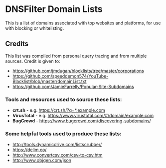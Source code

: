 # DNSFilter Domain Lists

This is a list of domains associated with top websites and platforms, for use
with blocking or whitelisting.

## Credits

This list was compiled from personal query tracing and from multiple sources.
Credit is given to:

 * https://github.com/jmdugan/blocklists/tree/master/corporations
 * https://github.com/speeddemon574/YouTube-Blacklist/blob/master/domainList.txt
 * https://github.com/JamieFarrelly/Popular-Site-Subdomains


### Tools and resources used to source these lists:

 * **crt.sh** - e.g. https://crt.sh/?q=*.example.com
 * **VirusTotal** - e.g. https://www.virustotal.com/#/domain/example.com
 * **BugCrowd** - https://www.bugcrowd.com/discovering-subdomains/

### Some helpful tools used to produce these lists:

 * http://tools.dynamicdrive.com/listscrubber/
 * https://delim.co/
 * http://www.convertcsv.com/csv-to-csv.htm
 * http://www.objgen.com/json
